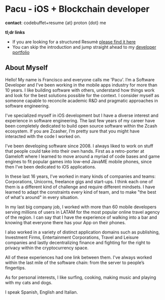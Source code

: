# Pacu - iOS + Blockchain developer

**contact**: codebuffet+resume {at} proton {dot} me

**tl;dr links**
- If you are looking for a structured Resumè [please find it here](./RESUME.md)
- You can skip the introduction and jump straight ahead to my [developer portfolio](./PORTFOLIO.md)

## About Myself

Hello! My name is Francisco and everyone calls me 'Pacu'. I’m a Software Developer and I've been working in the mobile apps industry for more than 10 years. I like building software with others,
understand how things work and look for the best solutions possible for the context. I consider
myself as someone capable to reconcile academic R&D and pragmatic approaches in software engineering.

I've specialized myself in iOS development but I have a diverse interest and experience in software engineering. The last few years of my career have been completely dedicated to build open source software within the Zcash ecosystem. If you are Zcasher, I’m pretty sure that you might have interacted with the code I worked on.

I’ve been developing software since 2008. I always liked to work on stuff that people could take into their own hands. First as a retro-porter at Gameloft where I learned to move around a myriad of code bases and game engines to fit popular games into low-end JavaME mobile phones, since then I’ve been dedicated to iOS applications. 

In these last 16 years, I’ve worked in many kinds of companies and teams: Corporations, Unicorns, freelance gigs and start-ups. I think each one of them is a different kind of challenge and require different mindsets. I have learned to adapt the constraints every kind of team, and to make "the best of what's around" in every situation. 

In my last big company job, I worked with more than 60 mobile developers serving millions of users in LATAM for the most popular online travel agency of the region. I can say that I have the experience of walking into a bar and knowing that everyone there has your App on their phones. 

I also worked in a variety of distinct application domains such as publishing, Investment Firms, Entertainment Corporations, Travel and Leisure companies and lastly decentralizing finance and fighting for the right to privacy within the cryptocurrency space. 

All of these experiences had one link between them. I've always worked within the last mile of the software chain: from the server to people’s fingertips. 

As for personal interests, I like surfing, cooking, making music and playing with my cats and dogs. 

I speak Spanish, English and Italian. 